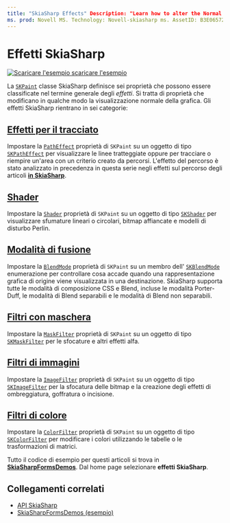 ```yaml
---
title: "SkiaSharp Effects" Description: "Learn how to alter the Normal Display of graphics with gradients, bitmap piastrellating, Blend modes, Blur and other Effects".
ms. prod: Novell MS. Technology: Novell-skiasharp ms. AssetID: B3E06572-8E2A-49FA-90D1-444C394CD516 autore: davidbritch ms. Author: dabritch ms. Date: 08/22/2018 no-loc: [ Xamarin.Forms , Xamarin.Essentials ]
---
```


# <a name="skiasharp-effects"></a>Effetti SkiaSharp

[![Scaricare ](~/media/shared/download.png) l'esempio scaricare l'esempio](https://docs.microsoft.com/samples/xamarin/xamarin-forms-samples/skiasharpforms-demos)

La [`SKPaint`](xref:SkiaSharp.SKPaint) classe SkiaSharp definisce sei proprietà che possono essere classificate nel termine generale degli _effetti_. Si tratta di proprietà che modificano in qualche modo la visualizzazione normale della grafica. Gli effetti SkiaSharp rientrano in sei categorie:

## <a name="path-effects"></a>[Effetti per il tracciato](../curves/effects.md)

Impostare la [`PathEffect`](xref:SkiaSharp.SKPaint.PathEffect) proprietà di `SKPaint` su un oggetto di tipo [`SKPathEffect`](xref:SkiaSharp.SKPathEffect) per visualizzare le linee tratteggiate oppure per tracciare o riempire un'area con un criterio creato da percorsi. L'effetto del percorso è stato analizzato in precedenza in questa serie negli effetti sul percorso degli articoli [**in SkiaSharp**](../curves/effects.md).

## <a name="shaders"></a>[Shader](shaders/index.md)

Impostare la [`Shader`](xref:SkiaSharp.SKPaint.Shader) proprietà di `SKPaint` su un oggetto di tipo [`SKShader`](xref:SkiaSharp.SKShader) per visualizzare sfumature lineari o circolari, bitmap affiancate e modelli di disturbo Perlin.

## <a name="blend-modes"></a>[Modalità di fusione](blend-modes/index.md)

Impostare la [`BlendMode`](xref:SkiaSharp.SKPaint.BlendMode) proprietà di `SKPaint` su un membro dell' [`SKBlendMode`](xref:SkiaSharp.SKBlendMode) enumerazione per controllare cosa accade quando una rappresentazione grafica di origine viene visualizzata in una destinazione. SkiaSharp supporta tutte le modalità di composizione CSS e Blend, incluse le modalità Porter-Duff, le modalità di Blend separabili e le modalità di Blend non separabili.

## <a name="mask-filters"></a>[Filtri con maschera](mask-filters.md)

Impostare la [`MaskFilter`](xref:SkiaSharp.SKPaint.MaskFilter) proprietà di `SKPaint` su un oggetto di tipo [`SKMaskFilter`](xref:SkiaSharp.SKMaskFilter) per le sfocature e altri effetti alfa.

## <a name="image-filters"></a>[Filtri di immagini](image-filters.md)

Impostare la [`ImageFilter`](xref:SkiaSharp.SKPaint.ImageFilter) proprietà di `SKPaint` su un oggetto di tipo [`SKImageFilter`](xref:SkiaSharp.SKImageFilter) per la sfocatura delle bitmap e la creazione degli effetti di ombreggiatura, goffratura o incisione.

## <a name="color-filters"></a>[Filtri di colore](color-filters.md)

Impostare la [`ColorFilter`](xref:SkiaSharp.SKPaint.ColorFilter) proprietà di `SKPaint` su un oggetto di tipo [`SKColorFilter`](xref:SkiaSharp.SKColorFilter) per modificare i colori utilizzando le tabelle o le trasformazioni di matrici.

Tutto il codice di esempio per questi articoli si trova in [**SkiaSharpFormsDemos**](https://docs.microsoft.com/samples/xamarin/xamarin-forms-samples/skiasharpforms-demos). Dal home page selezionare **effetti SkiaSharp**.

## <a name="related-links"></a>Collegamenti correlati

- [API SkiaSharp](https://docs.microsoft.com/dotnet/api/skiasharp)
- [SkiaSharpFormsDemos (esempio)](https://docs.microsoft.com/samples/xamarin/xamarin-forms-samples/skiasharpforms-demos)
